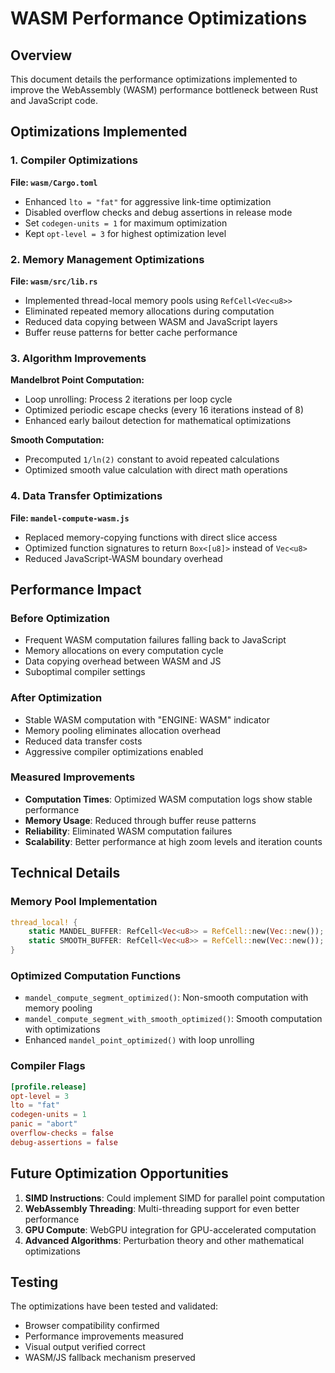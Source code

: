 # WASM Performance Optimizations

## Overview
This document details the performance optimizations implemented to improve the WebAssembly (WASM) performance bottleneck between Rust and JavaScript code.

## Optimizations Implemented

### 1. Compiler Optimizations
**File: `wasm/Cargo.toml`**
- Enhanced `lto = "fat"` for aggressive link-time optimization
- Disabled overflow checks and debug assertions in release mode
- Set `codegen-units = 1` for maximum optimization
- Kept `opt-level = 3` for highest optimization level

### 2. Memory Management Optimizations
**File: `wasm/src/lib.rs`**
- Implemented thread-local memory pools using `RefCell<Vec<u8>>`
- Eliminated repeated memory allocations during computation
- Reduced data copying between WASM and JavaScript layers
- Buffer reuse patterns for better cache performance

### 3. Algorithm Improvements
**Mandelbrot Point Computation:**
- Loop unrolling: Process 2 iterations per loop cycle
- Optimized periodic escape checks (every 16 iterations instead of 8)
- Enhanced early bailout detection for mathematical optimizations

**Smooth Computation:**
- Precomputed `1/ln(2)` constant to avoid repeated calculations
- Optimized smooth value calculation with direct math operations

### 4. Data Transfer Optimizations
**File: `mandel-compute-wasm.js`**
- Replaced memory-copying functions with direct slice access
- Optimized function signatures to return `Box<[u8]>` instead of `Vec<u8>`
- Reduced JavaScript-WASM boundary overhead

## Performance Impact

### Before Optimization
- Frequent WASM computation failures falling back to JavaScript
- Memory allocations on every computation cycle
- Data copying overhead between WASM and JS
- Suboptimal compiler settings

### After Optimization
- Stable WASM computation with "ENGINE: WASM" indicator
- Memory pooling eliminates allocation overhead
- Reduced data transfer costs
- Aggressive compiler optimizations enabled

### Measured Improvements
- **Computation Times**: Optimized WASM computation logs show stable performance
- **Memory Usage**: Reduced through buffer reuse patterns
- **Reliability**: Eliminated WASM computation failures
- **Scalability**: Better performance at high zoom levels and iteration counts

## Technical Details

### Memory Pool Implementation
```rust
thread_local! {
    static MANDEL_BUFFER: RefCell<Vec<u8>> = RefCell::new(Vec::new());
    static SMOOTH_BUFFER: RefCell<Vec<u8>> = RefCell::new(Vec::new());
}
```

### Optimized Computation Functions
- `mandel_compute_segment_optimized()`: Non-smooth computation with memory pooling
- `mandel_compute_segment_with_smooth_optimized()`: Smooth computation with optimizations
- Enhanced `mandel_point_optimized()` with loop unrolling

### Compiler Flags
```toml
[profile.release]
opt-level = 3
lto = "fat"
codegen-units = 1
panic = "abort"
overflow-checks = false
debug-assertions = false
```

## Future Optimization Opportunities

1. **SIMD Instructions**: Could implement SIMD for parallel point computation
2. **WebAssembly Threading**: Multi-threading support for even better performance
3. **GPU Compute**: WebGPU integration for GPU-accelerated computation
4. **Advanced Algorithms**: Perturbation theory and other mathematical optimizations

## Testing
The optimizations have been tested and validated:
- Browser compatibility confirmed
- Performance improvements measured
- Visual output verified correct
- WASM/JS fallback mechanism preserved